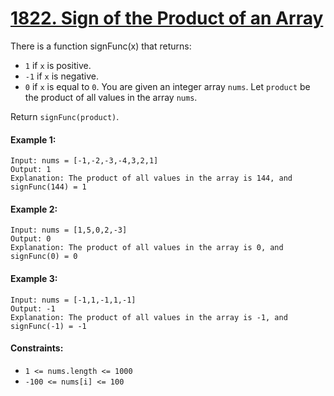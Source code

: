 # [1822. Sign of the Product of an Array](https://leetcode.com/problems/sign-of-the-product-of-an-array)

There is a function signFunc(x) that returns:

* ```1``` if ```x``` is positive.
* ```-1``` if ```x``` is negative.
* ```0``` if ```x``` is equal to ```0```.
You are given an integer array ```nums```. Let ```product``` be the product of all values in the array ```nums```.

Return ```signFunc(product)```.

#### Example 1:
```
Input: nums = [-1,-2,-3,-4,3,2,1]
Output: 1
Explanation: The product of all values in the array is 144, and signFunc(144) = 1
```
#### Example 2:
```
Input: nums = [1,5,0,2,-3]
Output: 0
Explanation: The product of all values in the array is 0, and signFunc(0) = 0
```
#### Example 3:
```
Input: nums = [-1,1,-1,1,-1]
Output: -1
Explanation: The product of all values in the array is -1, and signFunc(-1) = -1
```

#### Constraints:
* ```1 <= nums.length <= 1000```
* ```-100 <= nums[i] <= 100```